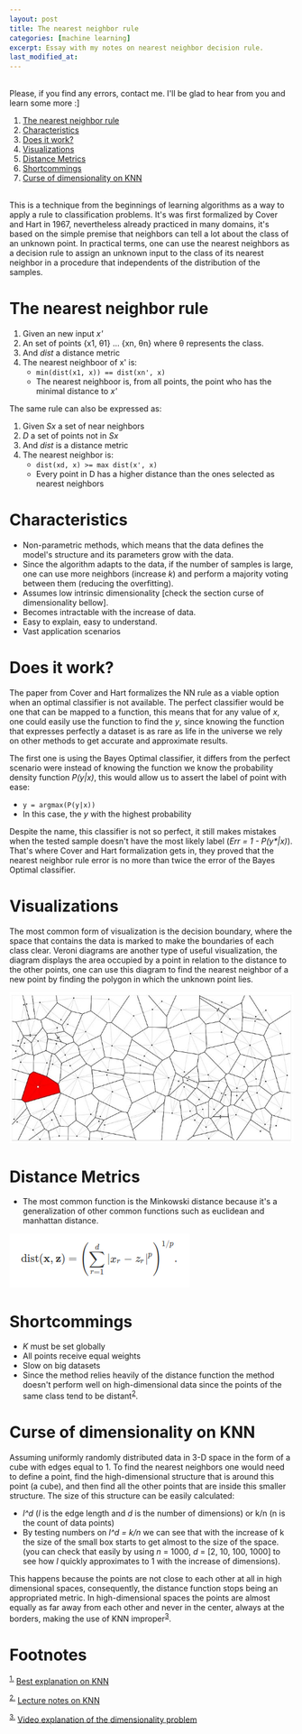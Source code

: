 ```yaml
---
layout: post
title: The nearest neighbor rule
categories: [machine learning]
excerpt: Essay with my notes on nearest neighbor decision rule.
last_modified_at:
---
```

<br>
Please, if you find any errors, contact me. I'll be glad to hear from you and learn some more :]


1.  [The nearest neighbor rule](#org0a3a002)
2.  [Characteristics](#org75c9afe)
3.  [Does it work?](#org233507e)
4.  [Visualizations](#org8da9d83)
5.  [Distance Metrics](#orge381f8b)
6.  [Shortcommings ](#orgc634494)
7.  [Curse of dimensionality on KNN  ](#org481bf2c)

<br>
This is a technique from the beginnings of learning algorithms as a way to apply a rule to classification problems. It's was first formalized by Cover and Hart in 1967, nevertheless already practiced in many domains, it's based on the simple premise that neighbors can tell a lot about the class of an unknown point. In practical terms, one can use the nearest neighbors as a decision rule to assign an unknown input to the class of its nearest neighbor in a  procedure that independents of the distribution of the samples.


<a id="org0a3a002"></a>

# The nearest neighbor rule

1.  Given an new input _x'_
2.  An set of points {x1, θ1} &#x2026; {xn, θn} where θ represents the class.
3.  And _dist_ a distance metric
4.  The nearest neighboor of x' is:
    -   ```min(dist(x1, x)) == dist(xn', x)```
    -   The nearest neighboor is, from all points, the point who has the minimal distance to _x'_

The same rule can also be expressed as:

1.  Given _Sx_ a set of near neighbors
2.  _D_ a set of points not in _Sx_
3.  And _dist_ is a distance metric
4.  The nearest neighbor is:
    -   ```dist(xd, x) >= max dist(x', x)```
    -   Every point in D has a higher distance than the ones selected as nearest neighbors


<a id="org75c9afe"></a>

# Characteristics

-   Non-parametric methods, which means that the data defines the model's structure and its parameters grow with the data.
-   Since the algorithm adapts to the data, if the number of samples is large, one can use more neighbors (increase _k_) and perform a majority voting between them (reducing the overfitting).
-   Assumes low intrinsic dimensionality [check the section curse of dimensionality bellow].
-   Becomes intractable with the increase of data.
-   Easy to explain, easy to understand.
-   Vast application scenarios


<a id="org233507e"></a>

# Does it work?

The paper from Cover and Hart formalizes the NN rule as a viable option when an optimal classifier is not available. The perfect classifier would be one that can be mapped to a function, this means that for any value of _x_, one could easily use the function to find the _y_, since knowing the function that expresses perfectly a dataset is as rare as life in the universe we rely on other methods to get accurate and approximate results.


The first one is using the Bayes Optimal classifier, it differs from the perfect scenario were instead of knowing the function we know the probability density function _P(y\|x)_, this would allow us to assert the label of point with ease:

-   ```y = argmax(P(y|x))```
-   In this case, the _y_ with the highest probability

Despite the name, this classifier is not so perfect, it still makes mistakes when the tested sample doesn't have the most likely label (_Err = 1 - P(y\*\|x)_). That's where Cover and Hart formalization gets in, they proved that the nearest neighbor rule error is no more than twice the error of the Bayes Optimal classifier.


<a id="org8da9d83"></a>

# Visualizations

The most common form of visualization is the decision boundary, where the space that contains the data is marked to make the boundaries of each class clear. Veroni diagrams are another type of useful visualization, the diagram displays the area occupied by a point in relation to the distance to the other points, one can use this diagram to find the nearest neighbor of a new point by finding the polygon in which the unknown point lies.

![img](/images/nearest-neighbor/veroni.jpeg)


<a id="orge381f8b"></a>

# Distance Metrics

-   The most common function is the Minkowski distance because it's a generalization of other common functions such as euclidean and manhattan distance.

![img](/images/nearest-neighbor/minkowski_distance.png)


<a id="orgc634494"></a>

# Shortcommings

-   _K_ must be set globally
-   All points receive equal weights
-   Slow on big datasets
-   Since the method relies heavily of the distance function the method doesn't perform well on high-dimensional data since the points of the same class tend to be distant<sup class="footnotes"><a id="fnr.2" class="footref" href="#fn.2">2</a></sup>.


<a id="org481bf2c"></a>

# Curse of dimensionality on KNN

Assuming uniformly randomly distributed data in 3-D space in the form of a cube with edges equal to 1. To find the nearest neighbors one would need to define a point, find the high-dimensional structure that is around this point (a cube), and then find all the other points that are inside this smaller structure. The size of this structure can be easily calculated:

-   _l^d_ (_l_ is the edge length and _d_ is the number of dimensions) or k/n (n is the count of data points)
-   By testing numbers on _l^d = k/n_ we can see that with the increase of k the size of the small box starts to get almost to the size of the space. (you can check that easily by using _n_ = 1000, _d_ = [2, 10, 100, 1000] to see how _l_ quickly approximates to 1 with the increase of dimensions).

This happens because the points are not close to each other at all in high dimensional spaces, consequently, the distance function stops being an appropriated metric. In high-dimensional spaces the points are almost equally as far away from each other and never in the center, always at the borders, making the use of KNN improper<sup class="footnotes"><a id="fnr.3" class="footref" href="#fn.3">3</a></sup>.

# Footnotes

<sup><a id="fn.1" href="#fnr.1">1.</a></sup> <a target="blank" href="https://alliance.seas.upenn.edu/~cis520/dynamic/2016/wiki/index.php?n=Lectures.LocalLearning">Best explanation on KNN</a>

<sup><a id="fn.2" href="#fnr.2">2.</a></sup> <a target="blank" href="https://www.cs.cornell.edu/courses/cs4780/2018fa/lectures/lecturenote02_kNN.html">Lecture notes on KNN</a>

<sup><a id="fn.3" href="#fnr.3">3.</a></sup> <a target="blank" href="https://www.youtube.com/watch?v=BbYV8UfMJSA&list=PLl8OlHZGYOQ7bkVbuRthEsaLr7bONzbXS&index=4&ab_channel=KilianWeinberger">Video explanation of the dimensionality problem</a>
